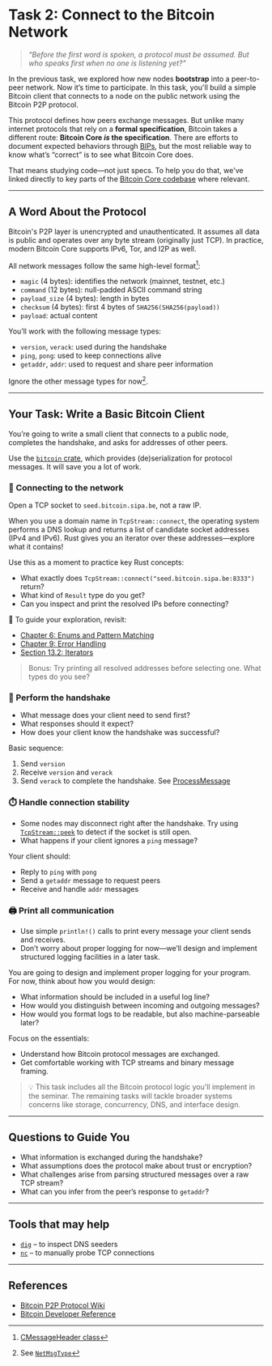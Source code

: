 # Task 2: Connect to the Bitcoin Network

> *“Before the first word is spoken, a protocol must be assumed.
> But who speaks first when no one is listening yet?”*

In the previous task, we explored how new nodes **bootstrap** into a peer-to-peer network.
Now it’s time to participate.
In this task, you'll build a simple Bitcoin client that connects to a node on the public network using the Bitcoin P2P protocol.

This protocol defines how peers exchange messages.
But unlike many internet protocols that rely on a **formal specification**, Bitcoin takes a different route:
**Bitcoin Core *is* the specification**.
There are efforts to document expected behaviors through [BIPs](https://github.com/bitcoin/bips), but the most reliable way to know what’s “correct” is to see what Bitcoin Core does.

That means studying code—not just specs.
To help you do that, we've linked directly to key parts of the [Bitcoin Core codebase](https://github.com/bitcoin/bitcoin) where relevant.

---

## A Word About the Protocol

Bitcoin's P2P layer is unencrypted and unauthenticated.
It assumes all data is public and operates over any byte stream (originally just TCP).
In practice, modern Bitcoin Core supports IPv6, Tor, and I2P as well.

All network messages follow the same high-level format[^1]:

- `magic` (4 bytes): identifies the network (mainnet, testnet, etc.)
- `command` (12 bytes): null-padded ASCII command string
- `payload_size` (4 bytes): length in bytes
- `checksum` (4 bytes): first 4 bytes of `SHA256(SHA256(payload))`
- `payload`: actual content

You’ll work with the following message types:

- `version`, `verack`: used during the handshake
- `ping`, `pong`: used to keep connections alive
- `getaddr`, `addr`: used to request and share peer information

Ignore the other message types for now[^2].

[^1]: [CMessageHeader class](https://github.com/bitcoin/bitcoin/blob/dfb7d58108daf3728f69292b9e6dba437bb79cc7/src/protocol.h#L28)
[^2]: See [`NetMsgType`](https://github.com/bitcoin/bitcoin/blob/dfb7d58108daf3728f69292b9e6dba437bb79cc7/src/protocol.h#L60)

---

## Your Task: Write a Basic Bitcoin Client

You’re going to write a small client that connects to a public node, completes the handshake, and asks for addresses of other peers.

Use the [`bitcoin` crate](https://docs.rs/bitcoin/latest/bitcoin/p2p/index.html), which provides (de)serialization for protocol messages.
It will save you a lot of work.

### 🔌 Connecting to the network

Open a TCP socket to `seed.bitcoin.sipa.be`, not a raw IP.

When you use a domain name in `TcpStream::connect`, the operating system performs a DNS lookup and returns a list of candidate socket addresses (IPv4 and IPv6).
Rust gives you an iterator over these addresses—explore what it contains!

Use this as a moment to practice key Rust concepts:

- What exactly does `TcpStream::connect("seed.bitcoin.sipa.be:8333")` return?
- What kind of `Result` type do you get?
- Can you inspect and print the resolved IPs before connecting?

📘 To guide your exploration, revisit:

- [Chapter 6: Enums and Pattern Matching](https://doc.rust-lang.org/book/ch06-00-enums.html)
- [Chapter 9: Error Handling](https://doc.rust-lang.org/book/ch09-00-error-handling.html)
- [Section 13.2: Iterators](https://doc.rust-lang.org/book/ch13-02-iterators.html)

> Bonus:
> Try printing all resolved addresses before selecting one.
> What types do you see?

### 🤝 Perform the handshake

- What message does your client need to send first?
- What responses should it expect?
- How does your client know the handshake was successful?

Basic sequence:
1. Send `version`
2. Receive `version` and `verack`
3. Send `verack` to complete the handshake.
See [ProcessMessage](https://github.com/bitcoin/bitcoin/blob/dbc450c1b59b24421ba93f3e21faa8c673c0df4c/src/net_processing.cpp#L3715)

### ⏱️ Handle connection stability

- Some nodes may disconnect right after the handshake. Try using [`TcpStream::peek`](https://doc.rust-lang.org/std/net/struct.TcpStream.html#method.peek) to detect if the socket is still open.
- What happens if your client ignores a `ping` message?

Your client should:
- Reply to `ping` with `pong`
- Send a `getaddr` message to request peers
- Receive and handle `addr` messages

### 🖨️ Print all communication

- Use simple `println!()` calls to print every message your client sends and receives.
- Don’t worry about proper logging for now—we’ll design and implement structured logging facilities in a later task.

You are going to design and implement proper logging for your program.
For now, think about how you would design:

- What information should be included in a useful log line?
- How would you distinguish between incoming and outgoing messages?
- How would you format logs to be readable, but also machine-parseable later?

Focus on the essentials:
- Understand how Bitcoin protocol messages are exchanged.
- Get comfortable working with TCP streams and binary message framing.

> 💡 This task includes all the Bitcoin protocol logic you'll implement in the seminar.
> The remaining tasks will tackle broader systems concerns like storage, concurrency, DNS, and interface design.

---

## Questions to Guide You

- What information is exchanged during the handshake?
- What assumptions does the protocol make about trust or encryption?
- What challenges arise from parsing structured messages over a raw TCP stream?
- What can you infer from the peer’s response to `getaddr`?

---

## Tools that may help

- [`dig`](https://linux.die.net/man/1/dig) – to inspect DNS seeders  
- [`nc`](https://linux.die.net/man/1/nc) – to manually probe TCP connections  

---

## References

- [Bitcoin P2P Protocol Wiki](https://en.bitcoin.it/wiki/Protocol_documentation)  
- [Bitcoin Developer Reference](https://developer.bitcoin.org/devguide/index.html)